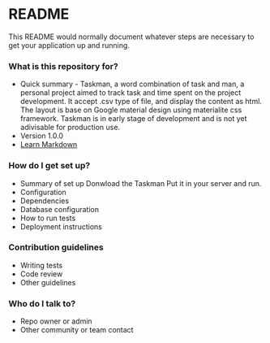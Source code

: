 # README #

This README would normally document whatever steps are necessary to get your application up and running.

### What is this repository for? ###

* Quick summary - 
    Taskman, a word combination of task and man, a personal project aimed to track task and time spent on the project development. It accept .csv type of file, and display the content as html. The layout is base on Google material design using materialite css framework. Taskman is in early stage of development and is not yet adivisable for production use.
* Version
    1.0.0
* [Learn Markdown](https://bitbucket.org/tutorials/markdowndemo)

### How do I get set up? ###

* Summary of set up
    Donwload the Taskman
    Put it in your server and run.
* Configuration
* Dependencies
* Database configuration
* How to run tests
* Deployment instructions

### Contribution guidelines ###

* Writing tests
* Code review
* Other guidelines

### Who do I talk to? ###

* Repo owner or admin
* Other community or team contact
